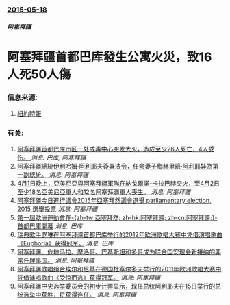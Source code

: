 ### [2015-05-18](/news/2015/05/18/index.md)

##### 阿塞拜疆
# 阿塞拜疆首都巴库發生公寓火災，致16人死50人傷 




### 信息来源:

1. [紐約時報](http://www.nytimes.com/aponline/2015/05/19/world/europe/ap-eu-azerbaijan-fire.html?_r=0)

### 有关:

1. [阿塞拜疆首都巴库市区一处戒毒中心突发大火，造成至少26人死亡，4人受伤。 ](/zh/news/2018/03/2/阿塞拜疆首都巴库市区一处戒毒中心突发大火-造成至少26人死亡-4人受伤.md) _消息: 巴库, 阿塞拜疆_
2. [阿塞拜疆總統伊利哈姆·阿利耶夫簽署法令，任命妻子梅赫里班·阿利耶娃為第一副總統。 ](/zh/news/2017/02/21/阿塞拜疆總統伊利哈姆-阿利耶夫簽署法令-任命妻子梅赫里班-阿利耶娃為第一副總統.md) _消息: 阿塞拜疆_
3. [4月1日晚上，亞美尼亞與阿塞拜疆軍隊在納戈爾諾-卡拉巴赫交火，至4月2日至少18名亞美尼亞軍人和12名阿塞拜疆軍人喪生。 ](/zh/news/2016/04/1/4月1日晚上-亞美尼亞與阿塞拜疆軍隊在納戈爾諾-卡拉巴赫交火-至4月2日至少18名亞美尼亞軍人和12名阿塞拜疆軍人喪生.md) _消息: 阿塞拜疆_
4. [阿塞拜疆今日進行議會2015年亞塞拜然議會選舉 parliamentary election, 2015 選舉投票](/zh/news/2015/11/1/阿塞拜疆今日進行議會2015年亞塞拜然議會選舉-parliamentary-election-2015-選舉投票.md) _消息: 阿塞拜疆_
5. [ 第一屆歐洲運動會在-{zh-tw:亞塞拜然; zh-hk:阿塞拜疆; zh-cn:阿塞拜疆;}-首都巴庫開幕](/zh/news/2015/06/12/第一屆歐洲運動會在-zh-tw-亞塞拜然-zh-hk-阿塞拜疆-zh-cn-阿塞拜疆-首都巴庫開幕.md) _消息: 巴库_
6. [ 瑞典歌手罗琳在阿塞拜疆首都巴库举行的2012年欧洲歌唱大赛中凭借演唱歌曲《Euphoria》获得冠军。](/zh/news/2012/05/27/瑞典歌手罗琳在阿塞拜疆首都巴库举行的2012年欧洲歌唱大赛中凭借演唱歌曲-Euphoria-获得冠军.md) _消息: 巴库_
7. [阿塞拜疆、危地马拉、摩洛哥、巴基斯坦和多哥成为联合国安理会新接纳的非常任理事国。](/zh/news/2012/01/1/阿塞拜疆-危地马拉-摩洛哥-巴基斯坦和多哥成为联合国安理会新接纳的非常任理事国.md) _消息: 阿塞拜疆_
8. [阿塞拜疆歌唱组合埃尔和尼基在德国杜塞尔多夫举行的2011年欧洲歌唱大赛中凭借演唱歌曲《受惊而逃》获得冠军。](/zh/news/2011/05/14/阿塞拜疆歌唱组合埃尔和尼基在德国杜塞尔多夫举行的2011年欧洲歌唱大赛中凭借演唱歌曲-受惊而逃-获得冠军.md) _消息: 阿塞拜疆_
9. [阿塞拜疆中央选举委员会的初步计票显示，现任总统阿利耶夫在15日举行的总统选举中获胜，将获得连任。](/zh/news/2008/10/16/阿塞拜疆中央选举委员会的初步计票显示-现任总统阿利耶夫在15日举行的总统选举中获胜-将获得连任.md) _消息: 阿塞拜疆_
